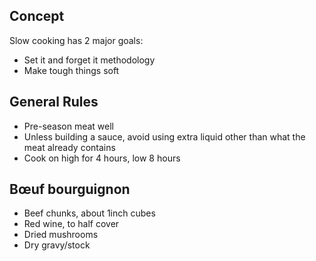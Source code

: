 ## Concept

Slow cooking has 2 major goals:
- Set it and forget it methodology
- Make tough things soft

## General Rules

- Pre-season meat well
- Unless building a sauce, avoid using extra liquid other than what the meat already contains
- Cook on high for 4 hours, low 8 hours

## Bœuf bourguignon


 - Beef chunks, about 1inch cubes
 - Red wine, to half cover
 - Dried mushrooms
 - Dry gravy/stock



